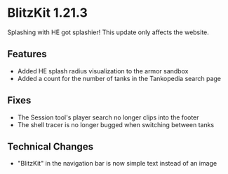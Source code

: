 # BlitzKit 1.21.3

Splashing with HE got splashier! This update only affects the website.

## Features

- Added HE splash radius visualization to the armor sandbox
- Added a count for the number of tanks in the Tankopedia search page

## Fixes

- The Session tool's player search no longer clips into the footer
- The shell tracer is no longer bugged when switching between tanks

## Technical Changes

- "BlitzKit" in the navigation bar is now simple text instead of an image
